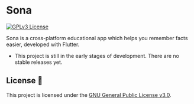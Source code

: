 # Sona

[![GPLv3 License](https://img.shields.io/badge/License-GPL%20v3-yellow.svg)](https://opensource.org/licenses/GPL-3.0)

Sona is a cross-platform educational app which helps you remember facts easier, developed with Flutter.

 - This project is still in the early stages of development. There are no stable releases yet.

## License 📄 

This project is licensed under the [GNU General Public License v3.0](LICENSE).
